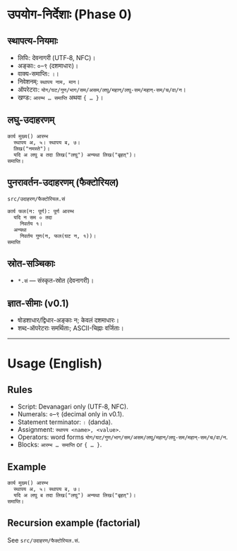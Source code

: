 # उपयोग-निर्देशाः (Phase 0)

## स्थापत्य-नियमाः
- लिपिः: देवनागरी (UTF‑8, NFC)।
- अङ्काः: ०–९ (दशमाधारः)।
- वाक्य-समाप्तिः: `।`।
- निवेशनम्: `स्थापय नाम, मान`।
- ऑपरेटराः: `योग/घट/गुण/भाग/सम/असम/लघु/महान्/लघु-सम/महान्-सम/च/वा/न`।
- खण्डः: `आरम्भ … समाप्ति` अथवा `{ … }`।

## लघु-उदाहरणम्
```
कार्य मुख्य() आरम्भ
  स्थापय अ, ५। स्थापय ब, ७।
  लिख("नमस्ते")।
  यदि अ लघु ब तदा लिख("लघु") अन्यथा लिख("बृहत्")।
समाप्ति।
```

## पुनरावर्तन-उदाहरणम् (फैक्टोरियल)
`src/उदाहरण/फैक्टोरियल.सं`
```
कार्य फल(न: पूर्ण): पूर्ण आरम्भ
  यदि न सम ० तदा
    निवर्तय १।
  अन्यथा
    निवर्तय गुण(न, फल(घट न, १))।
समाप्ति
```

## स्रोत-सञ्चिकाः
- `*.सं` — संस्कृत-स्रोत (देवनागरी)।

## ज्ञात-सीमाः (v0.1)
- षोडशाधार/द्विधार-अङ्काः न; केवलं दशमाधारः।
- शब्द-ऑपरेटराः समर्थिताः; ASCII-चिह्नाः वर्जिताः।

---

# Usage (English)

## Rules
- Script: Devanagari only (UTF‑8, NFC).
- Numerals: ०–९ (decimal only in v0.1).
- Statement terminator: `।` (danda).
- Assignment: `स्थापय <name>, <value>`.
- Operators: word forms `योग/घट/गुण/भाग/सम/असम/लघु/महान्/लघु-सम/महान्-सम/च/वा/न`.
- Blocks: `आरम्भ … समाप्ति` or `{ … }`.

## Example
```
कार्य मुख्य() आरम्भ
  स्थापय अ, ५। स्थापय ब, ७।
  यदि अ लघु ब तदा लिख("लघु") अन्यथा लिख("बृहत्")।
समाप्ति।
```

## Recursion example (factorial)
See `src/उदाहरण/फैक्टोरियल.सं`.
